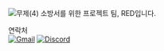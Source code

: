 ![무제(4)](https://github.com/user-attachments/assets/73819a38-7986-4742-ae85-49eedfa0e45d)
소방서를 위한 프로젝트 팀, RED입니다.

연락처<br>
[![Gmail](https://img.shields.io/badge/Gmail-D14836?style=for-the-badge&logo=gmail&logoColor=white)](mailto:r3d.devteam@gmail.com)
[![Discord](https://img.shields.io/badge/Discord-5865F2?style=for-the-badge&logo=discord&logoColor=white)](https://discordapp.com/users/867071958071771157)
